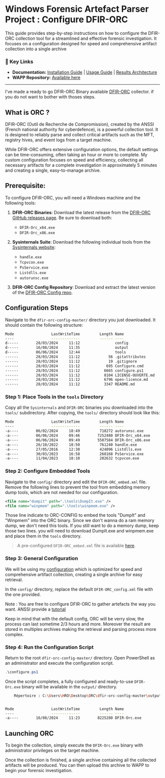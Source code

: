 
# Windows Forensic Artefact Parser Project : Configure DFIR-ORC

This guide provides step-by-step instructions on how to configure the DFIR-ORC collection tool for a streamlined and effective forensic investigation. It focuses on a configuration designed for speed and comprehensive artifact collection into a single archive

### 📌  Key Links

* **Documentation:** [Installation Guide](https://github.com/youhgo/WFAPP/blob/master/ressources/documentation/how_to_install.md) | [Usage Guide](https://github.com/youhgo/WFAPP/blob/master/ressources/documentation/how_to_use.md) | [Results Architecture](https://github.com/youhgo/WFAPP/blob/master/ressources/documentation/Explaining_the_results.md)
* **WAPP Repository:** [Available here](https://github.com/youhgo/WFAPP)
---

I've made a ready to go DFIR-ORC Binary available [DFIR-ORC](https://github.com/youhgo/WFAPP/tree/master/api/ressources) collector. 
 if you do not want to bother with thoses steps.

## What is ORC ?

DFIR-ORC (Outil de Recherche de Compromission), created by the ANSSI (French national authority for cyberdefence), is a powerful collection tool. It is designed to reliably parse and collect critical artifacts such as the MFT, registry hives, and event logs from a target machine.

While DFIR-ORC offers extensive configuration options, the default settings can be time-consuming, often taking an hour or more to complete. My custom configuration focuses on speed and efficiency, collecting all necessary artifacts for a complete investigation in approximately 5 minutes and creating a single, easy-to-manage archive.


## Prerequisite:

To configure DFIR-ORC, you will need a Windows machine and the following tools:

1. **DFIR-ORC Binaries**: Download the latest release from the [DFIR-ORC GitHub releases page](https://github.com/DFIR-ORC/dfir-orc/releases). Be sure to download both:

   * `DFIR-Orc_x64.exe`
   * `DFIR-Orc_x86.exe`

2. **Sysinternals Suite**: Download the following individual tools from the [Sysinternals website](https://learn.microsoft.com/en-us/sysinternals/downloads/):
   * `handle.exe`
   * `Tcpvcon.exe`
   * `PsService.exe`
   * `Listdlls.exe`
   * `autorunsc.exe`

3. **DFIR-ORC Config Repository**: Download and extract the latest version of the [DFIR-ORC Config repo](https://github.com/DFIR-ORC/dfir-orc-config).

## Configuration Steps

Navigate to the `dfir-orc-config-master/` directory you just downloaded. It should contain the following structure:

```bash
Mode                 LastWriteTime         Length Name
----                 -------------         ------ ----
d-----        28/03/2024     11:12                config
d-----        16/08/2024     11:35                output
d-----        06/06/2024     12:44                tools
------        28/03/2024     11:12             56 .gitattributes
------        28/03/2024     11:12             19 .gitignore
------        28/03/2024     11:12            695 Configure.cmd
------        28/03/2024     11:12           6665 configure.ps1
------        28/03/2024     11:12           8104 LICENSE-OUVERTE.md
------        28/03/2024     11:12           6796 open-licence.md
------        28/03/2024     11:12           3347 README.md
```

### Step 1: Place Tools in the `tools` Directory

Copy all the `Sysinternals` and `DFIR-ORC` binaries you downloaded into the `tools/` subdirectory.
After copying, the `tools/` directory should look like this:

```bash
Mode                 LastWriteTime         Length Name
----                 -------------         ------ ----
-a----        06/02/2024     18:49         718272 autorunsc.exe
-a----        06/06/2024     09:46        7252480 DFIR-Orc_x64.exe
-a----        06/06/2024     09:49        5507584 DFIR-Orc_x86.exe
-a----        26/10/2022     18:50         761240 handle.exe
-a----        27/05/2016     12:30         424096 Listdlls.exe
-a----        30/03/2023     16:58         268168 PsService.exe
-a----        11/04/2023     18:10         202632 tcpvcon.exe
```

### Step 2: Configure Embedded Tools

Navigate to the `config/` directory and edit the `DFIR-ORC_embed.xml` file.
Remove the following lines to prevent the tool from embedding memory dump tools, which are not needed for our configuration.

```xml
<file name="dumpit" path=".\tools\DumpIt.exe" />
<file name="winpmem" path=".\tools\winpmem.exe" />
```

Those line indicate to ORC-CONFIG to embed the tools "DumpIt" and "Winpmem" into the ORC binary. Since we don't wanna do a ram memory dump, we don't need this tools.
If you still want to do a memory dump, keep those two lines.
you will need to download DumpIt.exe and winpmem.exe and place them in the `tools` directory.

> A pre-configured `DFIR-ORC_embed.xml` file is available [here](https://github.com/youhgo/DOPP/blob/master/ressources/DFIR-ORC_embed.xml).

### Step 3: General Configuration

We will be using my [configuration](https://github.com/youhgo/WFAPP/blob/master/api/ressources/DFIR-ORC_config.xml)
 which is optimized for speed and comprehensive artifact collection, creating a single archive for easy retrieval.

In the  `config/` directory, replace the default `DFIR-ORC_config.xml` file with the one provided.

Note :
You are free to configure DFIR-ORC to gather artefacts the way you want. ANSSI provide a [tutorial](https://dfir-orc.github.io/configuration.html)

Keep in mind that with the default config, ORC will be verry slow, the process can last sometime 2/3 hours and more.
Moreover the result are stored in multiples archives making the retrieval and parsing process more complex.


### Step 4: Run the Configuration Script

Return to the root `dfir-orc-config-master/` directory. Open PowerShell as an administrator and execute the configuration script.
```PowerShell
.\configure.ps1
```

Once the script completes, a fully configured and ready-to-use `DFIR-Orc.exe` binary will be available in the `output/` directory.
```bash
    Répertoire : C:\Users\HRO\Desktop\ORC\dfir-orc-config-master\output


Mode                 LastWriteTime         Length Name
----                 -------------         ------ ----
-a----        16/08/2024     11:23        8225280 DFIR-Orc.exe
```
## Launching ORC

To begin the collection, simply execute the `DFIR-Orc.exe` binary with administrator privileges on the target machine.

Once the collection is finished, a single archive containing all the collected artifacts will be produced. You can then upload this archive to WAPP to begin your forensic investigation.


